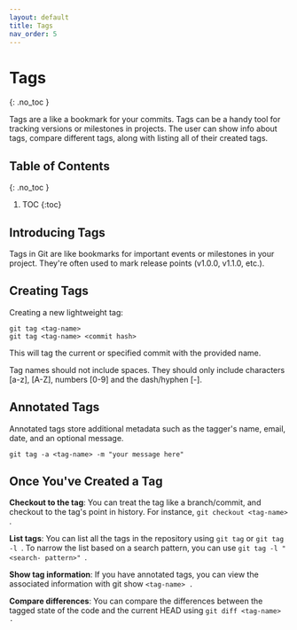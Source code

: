 ```yaml
---
layout: default
title: Tags
nav_order: 5
---
```

<!-- prettier-ignore-start -->
# Tags
{: .no_toc }

Tags are a like a bookmark for your commits. Tags can be a handy tool for tracking versions or milestones in projects. The user can show info about tags, compare different tags, along with listing all of their created tags. 

## Table of Contents
{: .no_toc }

1. TOC
{:toc}

<!-- prettier-ignore-end -->

## Introducing Tags
Tags in Git are like bookmarks for important events or milestones in your project.
They're often used to mark release points (v1.0.0, v1.1.0, etc.).

## Creating Tags
Creating a new lightweight tag:
```
git tag <tag-name>
git tag <tag-name> <commit hash>
```
This will tag the current or specified commit with the provided name.

Tag names should not include spaces. They should only include characters [a-z], [A-Z],
numbers [0-9] and the dash/hyphen [-].

## Annotated Tags
Annotated tags store additional metadata such as the tagger's name, email, date, and
an optional message.

``git tag -a <tag-name> -m "your message here"``

## Once You've Created a Tag
**Checkout to the tag**: You can treat the tag like a branch/commit, and checkout to the
tag's point in history. For instance, ``git checkout <tag-name> ``.

**List tags**: You can list all the tags in the repository using ``git tag`` or ``git tag -l ``. To
narrow the list based on a search pattern, you can use ``git tag -l "<search-
pattern>" ``.

**Show tag information**: If you have annotated tags, you can view the associated
information with git show ``<tag-name> .``

**Compare differences**: You can compare the differences between the tagged state of
the code and the current HEAD using ``git diff <tag-name> .``